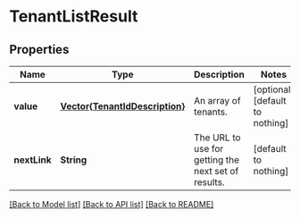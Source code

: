 # TenantListResult


## Properties
Name | Type | Description | Notes
------------ | ------------- | ------------- | -------------
**value** | [**Vector{TenantIdDescription}**](TenantIdDescription.md) | An array of tenants. | [optional] [default to nothing]
**nextLink** | **String** | The URL to use for getting the next set of results. | [default to nothing]


[[Back to Model list]](../README.md#models) [[Back to API list]](../README.md#api-endpoints) [[Back to README]](../README.md)


